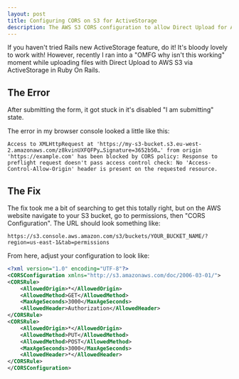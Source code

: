 ```yaml
---
layout: post
title: Configuring CORS on S3 for ActiveStorage
description: The AWS S3 CORS configuration to allow Direct Upload for ActiveStorage.
---
```


If you haven't tried Rails new ActiveStorage feature, do it! It's bloody lovely to work with! However, recently I ran into a "OMFG why isn't this working" moment while uploading files with Direct Upload to AWS S3 via ActiveStorage in Ruby On Rails.

## The Error

After submitting the form, it got stuck in it's disabled "I am submitting" state.

The error in my browser console looked a little like this:

```
Access to XMLHttpRequest at 'https://my-s3-bucket.s3.eu-west-2.amazonaws.com/z8kvinUXFQFPy…Signature=3652b50…' from origin 'https://example.com' has been blocked by CORS policy: Response to preflight request doesn't pass access control check: No 'Access-Control-Allow-Origin' header is present on the requested resource.
```

## The Fix

The fix took me a bit of searching to get this totally right, but on the AWS website navigate to your S3 bucket, go to permissions, then "CORS Configuration". The URL should look something like:

```
https://s3.console.aws.amazon.com/s3/buckets/YOUR_BUCKET_NAME/?region=us-east-1&tab=permissions
```

From here, adjust your configuration to look like:

```xml
<?xml version="1.0" encoding="UTF-8"?>
<CORSConfiguration xmlns="http://s3.amazonaws.com/doc/2006-03-01/">
<CORSRule>
    <AllowedOrigin>*</AllowedOrigin>
    <AllowedMethod>GET</AllowedMethod>
    <MaxAgeSeconds>3000</MaxAgeSeconds>
    <AllowedHeader>Authorization</AllowedHeader>
</CORSRule>
<CORSRule>
    <AllowedOrigin>*</AllowedOrigin>
    <AllowedMethod>PUT</AllowedMethod>
    <AllowedMethod>POST</AllowedMethod>
    <MaxAgeSeconds>3000</MaxAgeSeconds>
    <AllowedHeader>*</AllowedHeader>
</CORSRule>
</CORSConfiguration>
```
